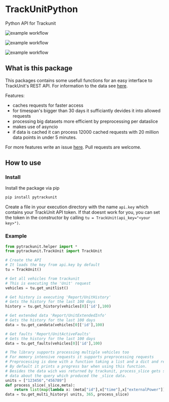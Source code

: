 # TrackUnitPython
Python API for Trackunit


![example workflow](https://github.com/einsteinmaster/TrackUnitPython/actions/workflows/test.yml/badge.svg)

![example workflow](https://github.com/einsteinmaster/TrackUnitPython/actions/workflows/pylint.yml/badge.svg)

![example workflow](https://github.com/einsteinmaster/TrackUnitPython/actions/workflows/python-publish.yml/badge.svg)

## What is this package

This packages contains some usefull functions for an easy interface to TrackUnit's REST API. For information to the data see [here](https://dev.trackunit.com/docs).

Features:
- caches requests for faster access
- for timespan's bigger than 30 days it sufficiantly devides it into allowed requests
- processing big datasets more efficient by preprocessing per dataslice
- makes use of asyncio
- if data is cached it can process 12000 cached requests with 20 million data points in under 5 minutes.

For more features write an issue [here](https://github.com/einsteinmaster/TrackUnitPython/issues/new). Pull requests are welcome.

## How to use

### Install

Install the package via pip

``` sh
pip install pytrackunit
```

Create a file in your execution directory with the name `api.key` which contains your TrackUnit API token. If that doesnt work for you, you can set the token in the constructor by calling `tu = TrackUnit(api_key="<your key>")`.

### Example

``` python
from pytrackunit.helper import *
from pytrackunit.TrackUnit import TrackUnit

# Create the API
# It loads the key from api.key by default
tu = TrackUnit()

# Get all vehicles from trackunit
# This is executing the 'Unit' request 
vehicles = tu.get_unitlist()

# Get history is executing 'Report/UnitHistory'
# Gets the history for the last 100 days
history = tu.get_history(vehicles[0]['id'],100)

# Get extended data 'Report/UnitExtendedInfo'
# Gets the history for the last 100 days
data = tu.get_candata(vehicles[0]['id'],100)

# Get faults 'Report/UnitActiveFaults'
# Gets the history for the last 100 days
data = tu.get_faults(vehicles[0]['id'],100)

# The library supports processing multiple vehicles too
# For memory intensive requests it supports preprocessing requests
# Preprocessing is done with a function taking a list and a dict and returning a list.
# By default it prints a progress bar when using this function.
# Besides the data wich was returned by trackunit, process_slice gets some meta-
# data about the query which produced the _slice data.
units = ["123456","456789"]
def process_slice(_slice,meta):
    return list(map(lambda x: (meta["id"],x["time"],x["externalPower"]),_slice))
data = tu.get_multi_history( units, 365, process_slice)

```
